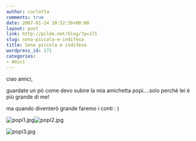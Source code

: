 ```yaml
---
author: carlotta
comments: true
date: 2007-01-24 10:52:56+00:00
layout: post
link: http://pilde.net/blog/?p=171
slug: sono-piccola-e-indifesa
title: Sono piccola e indifesa
wordpress_id: 171
categories:
- Amici
---
```


ciao amici,

guardate un pò come devo subire la mia amichetta popì....solo perchè lei è più grande di me!

ma quando diventerò grande faremo i conti : )

![popi1.jpg](http://pilde.net/blog/wp-content/uploads/2007/01/popi1.jpg)![popi2.jpg](http://pilde.net/blog/wp-content/uploads/2007/01/popi2.jpg)

![popi3.jpg](http://pilde.net/blog/wp-content/uploads/2007/01/popi3.jpg)
